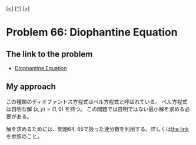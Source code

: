 \[[<](./p0065.md)] \[[^](../README_ja.md)] \[[>](./p0067.md)]

# Problem 66: Diophantine Equation

## The link to the problem

- [Diophantine Equation](https://projecteuler.net/problem=66)

## My approach

この種類のディオファントス方程式はペル方程式と呼ばれている。
ペル方程式は自明な解 $(x, y) = (1, 0)$ を持つ。
この問題では自明ではない最小解を求める必要がある。

解を求めるためには、問題64, 65で扱った連分数を利用する。詳しくは[the link](https://en.wikipedia.org/wiki/Pell%27s_equation#Fundamental_solution_via_continued_fractions)を参照のこと。
